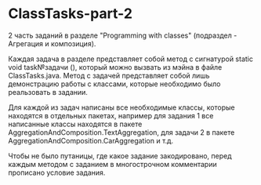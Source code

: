 # ClassTasks-part-2

2 часть заданий в разделе "Programming with classes" (подраздел - Агрегация и композиция).

Каждая задача в разделе представляет собой метод с сигнатурой static void task№задачи (), который можно вызвать из мэйна в файле ClassTasks.java.
Метод с задачей представляет собой лишь демонстрацию работы с классами, которые необходимо было реальзовать в задании.

Для каждой из задач написаны все необходимые классы, которые находятся в отдельных пакетах, например для задания 1 все написанные классы находятся
в пакете AggregationAndComposition.TextAggregation, для задачи 2 в пакете AggregationAndComposition.CarAggregation и т.д.

Чтобы не было путаницы, где какое задание закодировано, перед каждым методом с заданием в многострочном комментарии прописано условие задания.


